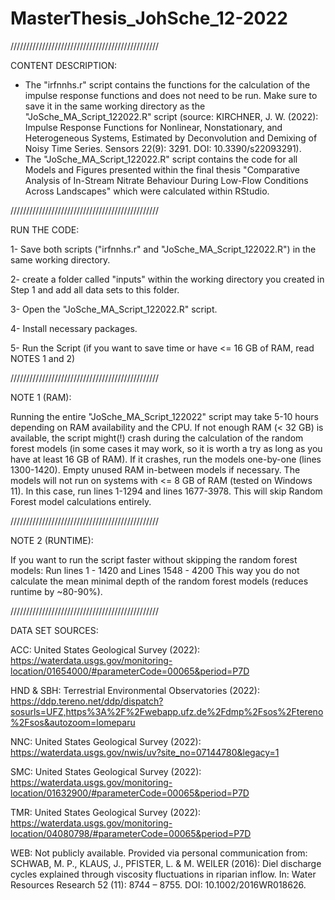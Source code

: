 # MasterThesis_JohSche_12-2022

///////////////////////////////////////////////

CONTENT DESCRIPTION:

- The "irfnnhs.r" script contains the functions for the calculation of the impulse response functions and does not need to be run. Make sure to save it in the same working directory as the "JoSche_MA_Script_122022.R" script (source: KIRCHNER, J. W. (2022): Impulse Response Functions for Nonlinear, Nonstationary, and Heterogeneous Systems, Estimated by Deconvolution and Demixing of Noisy Time Series. Sensors 22(9): 3291. DOI: 10.3390/s22093291).
- The "JoSche_MA_Script_122022.R" script contains the code for all Models and Figures presented within the final thesis "Comparative Analysis of In-Stream Nitrate Behaviour During Low-Flow Conditions Across Landscapes" which were calculated within RStudio. 

///////////////////////////////////////////////

RUN THE CODE:

1- Save both scripts ("irfnnhs.r" and "JoSche_MA_Script_122022.R") in the same working directory.

2- create a folder called "inputs" within the working directory you created in Step 1 and add all data sets to this folder.

3- Open the "JoSche_MA_Script_122022.R" script.

4- Install necessary packages.

5- Run the Script (if you want to save time or have <= 16 GB of RAM, read NOTES 1 and 2)

///////////////////////////////////////////////

NOTE 1 (RAM):

Running the entire "JoSche_MA_Script_122022" script may take 5-10 hours depending on RAM availability and the CPU. If not enough RAM (< 32 GB) is available, the script might(!) crash during the calculation of the random forest models (in some cases it may work, so it is worth a try as long as you have at least 16 GB of RAM). If it crashes, run the models one-by-one (lines 1300-1420). Empty unused RAM in-between models if necessary. 
The models will not run on systems with <= 8 GB of RAM (tested on Windows 11). In this case, run lines 1-1294 and lines 1677-3978. This will skip Random Forest model calculations entirely.

///////////////////////////////////////////////

NOTE 2 (RUNTIME):

If you want to run the script faster without skipping the random forest models: 
Run lines 1 - 1420
and Lines 1548 - 4200
This way you do not calculate the mean minimal depth of the random forest models (reduces runtime by ~80-90%).

///////////////////////////////////////////////

DATA SET SOURCES:

ACC: United States Geological Survey (2022): https://waterdata.usgs.gov/monitoring-location/01654000/#parameterCode=00065&period=P7D

HND & SBH: Terrestrial Environmental Observatories (2022): https://ddp.tereno.net/ddp/dispatch?sosurls=UFZ,https%3A%2F%2Fwebapp.ufz.de%2Fdmp%2Fsos%2Ftereno%2Fsos&autozoom=lomeparu

NNC: United States Geological Survey (2022): https://waterdata.usgs.gov/nwis/uv?site_no=07144780&legacy=1

SMC: United States Geological Survey (2022): https://waterdata.usgs.gov/monitoring-location/01632900/#parameterCode=00065&period=P7D

TMR: United States Geological Survey (2022): https://waterdata.usgs.gov/monitoring-location/04080798/#parameterCode=00065&period=P7D

WEB: Not publicly available. Provided via personal communication from: SCHWAB, M. P., KLAUS, J., PFISTER, L. & M. WEILER (2016): Diel discharge cycles explained through viscosity fluctuations in riparian inflow. In: Water Resources Research 52 (11): 8744 – 8755. DOI: 10.1002/2016WR018626.
